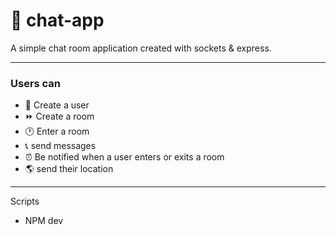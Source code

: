 # 🏣 chat-app 

A simple chat room application created with sockets & express.

---

### Users can 
- 🚩 Create a user 
- ⏩ Create a room 
- 🕐 Enter a room 
- 📞 send messages  
- ⏰ Be notified when a user enters or exits a room 
- 🌎 send their location  

---

Scripts
- NPM dev
